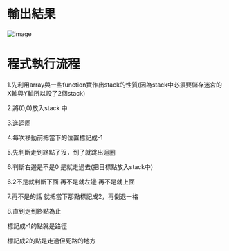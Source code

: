 # 輸出結果

![image](https://user-images.githubusercontent.com/80030514/126645109-88d803ba-b13d-487b-829b-40dbd8c0017c.png)


# 程式執行流程

1.先利用array與一些function實作出stack的性質(因為stack中必須要儲存迷宮的X軸與Y軸所以設了2個stack)

2.將(0,0)放入stack 中

3.進迴圈

4.每次移動前把當下的位置標記成-1

5.先判斷走到終點了沒，到了就跳出迴圈

6.判斷右邊是不是0 是就走過去(把目標點放入stack中)

6.2不是就判斷下面 再不是就左邊 再不是就上面

7.再不是的話 就把當下那點標記成2，再倒退一格

8.直到走到終點為止

標記成-1的點就是路徑

標記成2的點是走過但死路的地方
